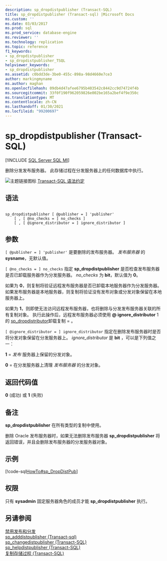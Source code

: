 ```yaml
---
description: sp_dropdistpublisher (Transact-SQL)
title: sp_dropdistpublisher (Transact-sql) |Microsoft Docs
ms.custom: ''
ms.date: 03/03/2017
ms.prod: sql
ms.prod_service: database-engine
ms.reviewer: ''
ms.technology: replication
ms.topic: reference
f1_keywords:
- sp_dropdistpublisher
- sp_dropdistpublisher_TSQL
helpviewer_keywords:
- sp_dropdistpublisher
ms.assetid: c0bdd3de-3be0-455c-898a-98d4660e7ce3
author: markingmyname
ms.author: maghan
ms.openlocfilehash: 09db4d47afee6795b403542c8442cc9d74724f4b
ms.sourcegitcommit: 33f0f190f962059826e002be165a2bef4f9e350c
ms.translationtype: MT
ms.contentlocale: zh-CN
ms.lasthandoff: 01/30/2021
ms.locfileid: "99200697"
---
```

# <a name="sp_dropdistpublisher-transact-sql"></a>sp_dropdistpublisher (Transact-SQL)
[!INCLUDE [SQL Server SQL MI](../../includes/applies-to-version/sql-asdbmi.md)]

  删除分发发布服务器。 此存储过程在分发服务器上的任何数据库中执行。  
  
 ![主题链接图标](../../database-engine/configure-windows/media/topic-link.gif "“主题链接”图标") [Transact-SQL 语法约定](../../t-sql/language-elements/transact-sql-syntax-conventions-transact-sql.md)  
  
## <a name="syntax"></a>语法  
  
```  
  
sp_dropdistpublisher [ @publisher = ] 'publisher'  
    [ , [ @no_checks = ] no_checks ]  
    [ , [ @ignore_distributor = ] ignore_distributor ]  
```  
  
## <a name="arguments"></a>参数  
`[ @publisher = ] 'publisher'` 是要删除的发布服务器。 *发布服务器* 的 **sysname**，无默认值。  
  
`[ @no_checks = ] no_checks` 指定 **sp_dropdistpublisher** 是否检查发布服务器是否已卸载服务器作为分发服务器。 *no_checks* 为 **bit**，默认值为 **0**。  
  
 如果为 **0**，则复制将验证远程发布服务器是否已卸载本地服务器作为分发服务器。 如果发布服务器是本地服务器，则复制将验证没有发布对象或分发对象保留在本地服务器上。  
  
 如果为 **1**，则即使无法访问远程发布服务器，也将删除与分发发布服务器关联的所有复制对象。 执行此操作后，远程发布服务器必须使用 **\@ ignore_distributor** 1 的 [sp_dropdistributor](../../relational-databases/system-stored-procedures/sp-dropdistributor-transact-sql.md)卸载复制  =  。  
  
`[ @ignore_distributor = ] ignore_distributor` 指定在删除发布服务器时是否将分发对象保留在分发服务器上。 *ignore_distributor* 是 **bit** ，可以是下列值之一：  
  
 **1** = *发布* 服务器上保留的分发对象。  
  
 **0** = 在分发服务器上清理 *发布服务器* 的分发对象。  
  
## <a name="return-code-values"></a>返回代码值  
 **0** (成功) 或 **1** (失败)   
  
## <a name="remarks"></a>备注  
 **sp_dropdistpublisher** 在所有类型的复制中使用。  
  
 删除 Oracle 发布服务器时，如果无法删除发布服务器 **sp_dropdistpublisher** 将返回错误，并且会删除发布服务器的分发服务器对象。  
  
## <a name="example"></a>示例  
 [!code-sql[HowTo#sp_DropDistPub](../../relational-databases/replication/codesnippet/tsql/sp-dropdistpublisher-tra_1.sql)]  
  
## <a name="permissions"></a>权限  
 只有 **sysadmin** 固定服务器角色的成员才能 **sp_dropdistpublisher** 执行。  
  
## <a name="see-also"></a>另请参阅  
 [禁用发布和分发](../../relational-databases/replication/disable-publishing-and-distribution.md)   
 [sp_adddistpublisher &#40;Transact-sql&#41;](../../relational-databases/system-stored-procedures/sp-adddistpublisher-transact-sql.md)   
 [sp_changedistpublisher (Transact-SQL)](../../relational-databases/system-stored-procedures/sp-changedistpublisher-transact-sql.md)   
 [sp_helpdistpublisher (Transact-SQL)](../../relational-databases/system-stored-procedures/sp-helpdistpublisher-transact-sql.md)   
 [复制存储过程 (Transact-SQL)](../../relational-databases/system-stored-procedures/replication-stored-procedures-transact-sql.md)  
  
  

